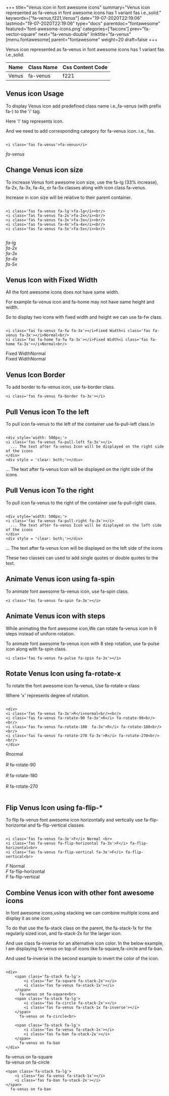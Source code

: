 +++
title="Venus icon in font awesome icons"
summary="Venus icon represented as fa-venus in font awesome icons has 1 variant fas i.e.,solid."
keywords=["fa-venus,f221,Venus"]
date="19-07-2020T22:19:06"
lastmod="19-07-2020T22:19:06"
type="docs"
parentdoc="fontawesome"
featured='font-awesome-icons.png'
categories=['faicons']
prev="fa-vector-square"
next="fa-venus-double"
linktitle="fa-venus"
[menu.fontawesome]
parent="fontawesome"
weight=20
draft=false
+++


Venus icon represented as fa-venus in font awesome icons has 1 variant fas i.e.,solid.

<div class='table-responsive'><table class='table'><thead><tr><th>Name</th><th>Class Name</th><th>Css Content Code</th></tr></thead><tbody><tr><td>Venus</td><td>fa-venus</td><td>f221</td></tr></tbody></table></div>



## Venus icon Usage

To display Venus icon add predefined class name i.e.,fa-venus (with prefix fa-) to the 'i' tag.

Here 'i' tag represents icon.

And we need to add corresponding category for fa-venus icon. i.e., fas.


```

<i class='fas fa-venus'>fa-venus</i>
```

<i class='fas fa-venus'>fa-venus</i>




## Change Venus icon size
To increase Venus font awesome icon size, use the fa-lg (33% increase), fa-2x, fa-3x, fa-4x, or fa-5x classes along with icon class fa-venus.

Increase in icon size will be relative to their parent container. 

```

<i class='fas fa-venus fa-lg'>fa-lg</i><br/>
<i class='fas fa-venus fa-2x'>fa-2x</i><br/>
<i class='fas fa-venus fa-3x'>fa-3x</i><br/>
<i class='fas fa-venus fa-4x'>fa-4x</i><br/>
<i class='fas fa-venus fa-5x'>fa-5x</i><br/>
            
```

<i class='fas fa-venus fa-lg'>fa-lg</i><br/>
<i class='fas fa-venus fa-2x'>fa-2x</i><br/>
<i class='fas fa-venus fa-3x'>fa-3x</i><br/>
<i class='fas fa-venus fa-4x'>fa-4x</i><br/>
<i class='fas fa-venus fa-5x'>fa-5x</i><br/>
            



## Venus Icon with Fixed Width 

All the font awesome icons does not have same width.

For example fa-venus icon and fa-home may not have same height and width.

So to display two icons with fixed width and height we can use fa-fw class.


```

<i class='fas fa-venus fa-fw fa-3x'></i>Fixed Width<i class='fas fa-venus fa-3x'></i>Normal<br/>
<i class='fas fa-home fa-fw fa-3x'></i>Fixed Width<i class='fas fa-home fa-3x'></i>Normal<br/>
```

<i class='fas fa-venus fa-fw fa-3x'></i>Fixed Width<i class='fas fa-venus fa-3x'></i>Normal<br/>
<i class='fas fa-home fa-fw fa-3x'></i>Fixed Width<i class='fas fa-home fa-3x'></i>Normal<br/>



## Venus Icon Border 

To add border to fa-venus icon, use fa-border class.


```
<i class='fas fa-venus fa-border fa-3x'></i>

```
<i class='fas fa-venus fa-border fa-3x'></i>





## Pull Venus icon To the left

To pull icon fa-venus to the left of the container use fa-pull-left class.\n

```

<div style='width: 500px;'>
<i class='fas fa-venus fa-pull-left fa-3x'></i>
  ... The text after fa-venus Icon will be displayed on the right side of the icons
</div>
<div style = 'clear: both;'></div>
```

<div style='width: 500px;'>
<i class='fas fa-venus fa-pull-left fa-3x'></i>
  ... The text after fa-venus Icon will be displayed on the right side of the icons
</div>
<div style = 'clear: both;'></div>




## Pull Venus icon To the right
To pull icon fa-venus to the right of the container use fa-pull-right class.

```

<div style='width: 500px;'>
<i class='fas fa-venus fa-pull-right fa-3x'></i>
  ... The text after fa-venus Icon will be displayed on the left side of the icons
</div>
<div style = 'clear: both;'></div>
```

<div style='width: 500px;'>
<i class='fas fa-venus fa-pull-right fa-3x'></i>
  ... The text after fa-venus Icon will be displayed on the left side of the icons
</div>
<div style = 'clear: both;'></div>

These two classes can used to add single quotes or double quotes to the text.


## Animate Venus icon using fa-spin
To animate font awesome fa-venus icon, use fa-spin class.

```
<i class='fas fa-venus fa-spin fa-3x'></i>
```
<i class='fas fa-venus fa-spin fa-3x'></i>




## Animate Venus icon with steps
While animating the font awesome icon,We can rotate fa-venus icon in 8 steps instead of uniform rotation.

To animate font awesome fa-venus icon with 8 step rotation, use fa-pulse icon along with fa-spin class.


```
<i class='fas fa-venus fa-pulse fa-spin fa-3x'></i>

```
<i class='fas fa-venus fa-pulse fa-spin fa-3x'></i>





## Rotate Venus Icon using fa-rotate-x
To rotate the font awesome icon fa-venus, Use fa-rotate-x class

Where 'x' represents degree of rotation.


```

<div>
<i class='fas fa-venus fa-3x'>R</i>normal<br/><br/>
<i class='fas fa-venus fa-rotate-90 fa-3x'>R</i> fa-rotate-90<br/><br/> 
<i class='fas fa-venus fa-rotate-180  fa-3x'>R</i> fa-rotate-180<br/><br/> 
<i class='fas fa-venus fa-rotate-270 fa-3x'>R</i> fa-rotate-270<br/><br/>
</div>
```

<div>
<i class='fas fa-venus fa-3x'>R</i>normal<br/><br/>
<i class='fas fa-venus fa-rotate-90 fa-3x'>R</i> fa-rotate-90<br/><br/> 
<i class='fas fa-venus fa-rotate-180  fa-3x'>R</i> fa-rotate-180<br/><br/> 
<i class='fas fa-venus fa-rotate-270 fa-3x'>R</i> fa-rotate-270<br/><br/>
</div>




## Flip Venus Icon using fa-flip-*
To flip fa-venus font awesome icon horizontally and vertically use fa-flip-horizontal and fa-flip-vertical classes. 

```

<i class='fas fa-venus fa-3x'>F</i> Normal <br>
<i class='fas fa-venus fa-flip-horizontal fa-3x'>F</i> fa-flip-horizontal<br>
<i class='fas fa-venus fa-flip-vertical fa-3x'>F</i> fa-flip-vertical<br>
```

<i class='fas fa-venus fa-3x'>F</i> Normal <br>
<i class='fas fa-venus fa-flip-horizontal fa-3x'>F</i> fa-flip-horizontal<br>
<i class='fas fa-venus fa-flip-vertical fa-3x'>F</i> fa-flip-vertical<br>




## Combine Venus icon with other font awesome icons
In font awesome icons,using stacking we can combine multiple icons and display it as one icon 

To do that use the fa-stack class on the parent, the fa-stack-1x for the regularly sized icon, and fa-stack-2x for the larger icon.

And use class fa-inverse for an alternative icon color. 
In the below example, I am displaying fa-venus on top of icons like fa-square,fa-circle and fa-ban.

And used fa-inverse in the second example to invert the color of the icon.

```

<div>
    <span class='fa-stack fa-lg'>
        <i class='far fa-square fa-stack-2x'></i>
        <i class='fas fa-venus fa-stack-1x'></i>
    </span>
      fa-venus on fa-square<br>
    <span class='fa-stack fa-lg'>
        <i class='fas fa-circle fa-stack-2x'></i>
        <i class='fas fa-venus fa-stack-1x fa-inverse'></i>
    </span>
      fa-venus on fa-circle<br>

    <span class='fa-stack fa-lg'>
        <i class='fas fa-venus fa-stack-1x'></i>
        <i class='fas fa-ban fa-stack-2x'></i>
    </span>
      fa-venus on fa-ban
</div>
```

<div>
    <span class='fa-stack fa-lg'>
        <i class='far fa-square fa-stack-2x'></i>
        <i class='fas fa-venus fa-stack-1x'></i>
    </span>
      fa-venus on fa-square<br>
    <span class='fa-stack fa-lg'>
        <i class='fas fa-circle fa-stack-2x'></i>
        <i class='fas fa-venus fa-stack-1x fa-inverse'></i>
    </span>
      fa-venus on fa-circle<br>

    <span class='fa-stack fa-lg'>
        <i class='fas fa-venus fa-stack-1x'></i>
        <i class='fas fa-ban fa-stack-2x'></i>
    </span>
      fa-venus on fa-ban
</div>







